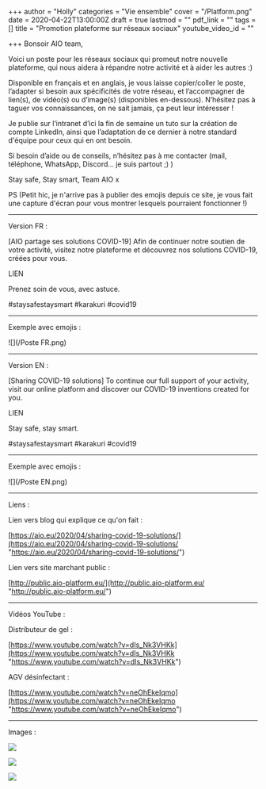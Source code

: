 +++
author = "Holly"
categories = "Vie ensemble"
cover = "/Platform.png"
date = 2020-04-22T13:00:00Z
draft = true
lastmod = ""
pdf_link = ""
tags = []
title = "Promotion plateforme sur réseaux sociaux"
youtube_video_id = ""

+++
Bonsoir AIO team,

Voici un poste pour les réseaux sociaux qui promeut notre nouvelle plateforme, qui nous aidera à répandre notre activité et à aider les autres :)

Disponible en français et en anglais, je vous laisse copier/coller le poste, l’adapter si besoin aux spécificités de votre réseau, et l’accompagner de lien(s), de vidéo(s) ou d’image(s) (disponibles en-dessous). N’hésitez pas à taguer vos connaissances, on ne sait jamais, ça peut leur intéresser !

Je publie sur l’intranet d’ici la fin de semaine un tuto sur la création de compte LinkedIn, ainsi que l’adaptation de ce dernier à notre standard d'équipe pour ceux qui en ont besoin.

Si besoin d’aide ou de conseils, n’hésitez pas à me contacter (mail, téléphone, WhatsApp, Discord… je suis partout ;) )

Stay safe, Stay smart, Team AIO x

PS (Petit hic, je n'arrive pas à publier des emojis depuis ce site, je vous fait une capture d'écran pour vous montrer lesquels pourraient fonctionner !)

***

Version FR :

\[AIO partage ses solutions COVID-19\] Afin de continuer notre soutien de votre activité, visitez notre plateforme et découvrez nos solutions COVID-19, créées pour vous.

LIEN

Prenez soin de vous, avec astuce.

\#staysafestaysmart #karakuri #covid19

***

Exemple avec emojis :

![](/Poste FR.png)

***

Version EN :

\[Sharing COVID-19 solutions\] To continue our full support of your activity, visit our online platform and discover our COVID-19 inventions created for you.

LIEN

Stay safe, stay smart.

\#staysafestaysmart #karakuri #covid19

***

Exemple avec emojis :

![](/Poste EN.png)

***

Liens :

Lien vers blog qui explique ce qu'on fait :

[https://aio.eu/2020/04/sharing-covid-19-solutions/](https://aio.eu/2020/04/sharing-covid-19-solutions/ "https://aio.eu/2020/04/sharing-covid-19-solutions/")

Lien vers site marchant public :

[http://public.aio-platform.eu/](http://public.aio-platform.eu/ "http://public.aio-platform.eu/")

***

Vidéos YouTube :

Distributeur de gel :

[https://www.youtube.com/watch?v=dIs_Nk3VHKk](https://www.youtube.com/watch?v=dIs_Nk3VHKk "https://www.youtube.com/watch?v=dIs_Nk3VHKk")

AGV désinfectant :

[https://www.youtube.com/watch?v=neOhEkeIqmo](https://www.youtube.com/watch?v=neOhEkeIqmo "https://www.youtube.com/watch?v=neOhEkeIqmo")

***

Images :

![](/Platform.png)

![](/Covid-19-solutions-en.png)

![](/Covid-19-solutions-fr.png)